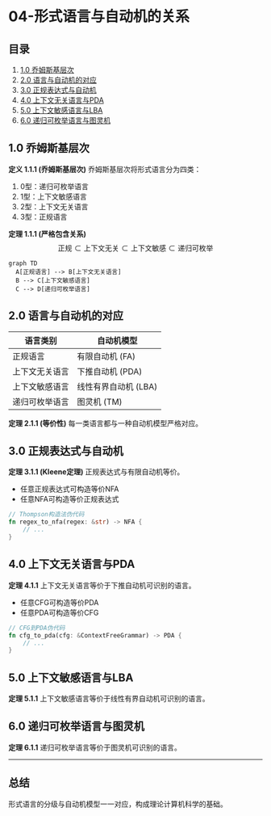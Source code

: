 # 04-形式语言与自动机的关系

## 目录

1. [1.0 乔姆斯基层次](#10-乔姆斯基层次)
2. [2.0 语言与自动机的对应](#20-语言与自动机的对应)
3. [3.0 正规表达式与自动机](#30-正规表达式与自动机)
4. [4.0 上下文无关语言与PDA](#40-上下文无关语言与pda)
5. [5.0 上下文敏感语言与LBA](#50-上下文敏感语言与lba)
6. [6.0 递归可枚举语言与图灵机](#60-递归可枚举语言与图灵机)

## 1.0 乔姆斯基层次

**定义 1.1.1 (乔姆斯基层次)**
乔姆斯基层次将形式语言分为四类：
1. 0型：递归可枚举语言
2. 1型：上下文敏感语言
3. 2型：上下文无关语言
4. 3型：正规语言

**定理 1.1.1 (严格包含关系)**
$$\text{正规} \subset \text{上下文无关} \subset \text{上下文敏感} \subset \text{递归可枚举}$$

```mermaid
graph TD
  A[正规语言] --> B[上下文无关语言]
  B --> C[上下文敏感语言]
  C --> D[递归可枚举语言]
```

## 2.0 语言与自动机的对应

| 语言类别         | 自动机模型         |
|------------------|--------------------|
| 正规语言         | 有限自动机 (FA)    |
| 上下文无关语言   | 下推自动机 (PDA)   |
| 上下文敏感语言   | 线性有界自动机 (LBA)|
| 递归可枚举语言   | 图灵机 (TM)        |

**定理 2.1.1 (等价性)**
每一类语言都与一种自动机模型严格对应。

## 3.0 正规表达式与自动机

**定理 3.1.1 (Kleene定理)**
正规表达式与有限自动机等价。

- 任意正规表达式可构造等价NFA
- 任意NFA可构造等价正规表达式

```rust
// Thompson构造法伪代码
fn regex_to_nfa(regex: &str) -> NFA {
    // ...
}
```

## 4.0 上下文无关语言与PDA

**定理 4.1.1**
上下文无关语言等价于下推自动机可识别的语言。

- 任意CFG可构造等价PDA
- 任意PDA可构造等价CFG

```rust
// CFG到PDA伪代码
fn cfg_to_pda(cfg: &ContextFreeGrammar) -> PDA {
    // ...
}
```

## 5.0 上下文敏感语言与LBA

**定理 5.1.1**
上下文敏感语言等价于线性有界自动机可识别的语言。

## 6.0 递归可枚举语言与图灵机

**定理 6.1.1**
递归可枚举语言等价于图灵机可识别的语言。

---

## 总结

形式语言的分级与自动机模型一一对应，构成理论计算机科学的基础。 